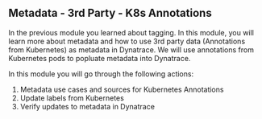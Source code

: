 ## Metadata - 3rd Party - K8s Annotations

In the previous module you learned about tagging. In this module, you will learn more about metadata and how to use 3rd party data (Annotations from Kubernetes) as metadata in Dynatrace. We will use annotations from Kubernetes pods to popluate metadata into Dynatrace.

In this module you will go through the following actions:

1. Metadata use cases and sources for Kubernetes Annotations
1. Update labels from Kubernetes
1. Verify updates to metadata in Dynatrace

